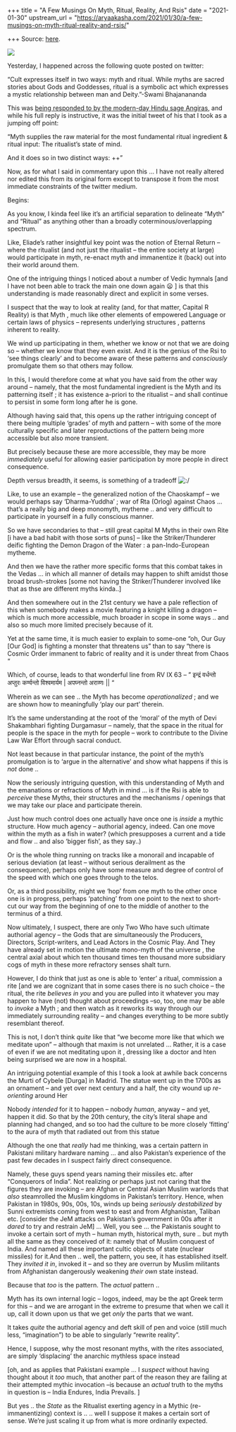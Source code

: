 +++
title = "A Few Musings On Myth, Ritual, Reality, And Rsis"
date = "2021-01-30"
upstream_url = "https://aryaakasha.com/2021/01/30/a-few-musings-on-myth-ritual-reality-and-rsis/"

+++
Source: [here](https://aryaakasha.com/2021/01/30/a-few-musings-on-myth-ritual-reality-and-rsis/).

![](https://aryaakasha.files.wordpress.com/2021/01/dndpress_theros.0.jpg?w=1024)

Yesterday, I happened across the following quote posted on twitter:

“Cult expresses itself in two ways: myth and ritual. While myths are
sacred stories about Gods and Goddesses, ritual is a symbolic act which
expresses a mystic relationship between man and Deity.”-Swami
Bhajanananda

This was [being responded to by the modern-day Hindu sage
Angiras](https://twitter.com/GhorAngirasa/status/1355000171696803841),
and while his full reply is instructive, it was the initial tweet of his
that I took as a jumping off point:

“Myth supplies the raw material for the most fundamental ritual
ingredient & ritual input: The ritualist’s state of mind.

And it does so in two distinct ways: ++”

Now, as for what I said in commentary upon this … I have not really
altered nor edited this from its original form except to transpose it
from the most immediate constraints of the twitter medium.

Begins:

As you know, I kinda feel like it’s an artificial separation to
delineate “Myth” and “Ritual” as anything other than a broadly
coterminous/overlapping spectrum.

Like, Eliade’s rather insightful key point was the notion of Eternal
Return – where the ritualist (and not just the ritualist – the entire
society at large) would participate in myth, re-enact myth and
immanentize it (back) out into their world around them.

One of the intriguing things I noticed about a number of Vedic hymnals
\[and I have not been able to track the main one down again 😦 \] is that
this understanding is made reasonably direct and explicit in some
verses.

I suspect that the way to look at reality (and, for that matter, Capital
R Reality) is that Myth , much like other elements of empowered Language
or certain laws of physics – represents underlying structures , patterns
inherent to reality.

We wind up participating in them, whether we know or not that we are
doing so – whether we know that they even exist. And it is the genius of
the Rsi to ‘see things clearly’ and to become aware of these patterns
and *consciously* promulgate them so that others may follow.

In this, I would therefore come at what you have said from the other way
around – namely, that the most fundamental ingredient is the Myth and
its patterning itself ; it has existence a-priori to the ritualist – and
shall continue to persist in some form long after he is gone.

Although having said that, this opens up the rather intriguing concept
of there being multiple ‘grades’ of myth and pattern – with some of the
more culturally specific and later reproductions of the pattern being
more accessible but also more transient.

But precisely because these are more accessible, they may be more
*immediately* useful for allowing easier participation by more people in
direct consequence.

Depth versus breadth, it seems, is something of a tradeoff
![:/](https://s1.wp.com/wp-content/mu-plugins/wpcom-smileys/uneasy.svg)

Like, to use an example – the generalized notion of the Chaoskampf – we
would perhaps say ‘Dharma-Yuddha’ ; war of Rta (Orlog) against Chaos …
that’s a really big and deep monomyth, mytheme .. and very difficult to
participate in yourself in a fully conscious manner.

So we have secondaries to that – still great capital M Myths in their
own Rite \[i have a bad habit with those sorts of puns\] – like the
Striker/Thunderer deific fighting the Demon Dragon of the Water : a
pan-Indo-European mytheme.

And then we have the rather more specific forms that this combat takes
in the Vedas … in which all manner of details may happen to shift amidst
those broad brush-strokes \[some not having the Striker/Thunderer
involved like that as thse are different myths kinda..\]

And then somewhere out in the 21st century we have a pale reflection of
this when somebody makes a movie featuring a knight killing a dragon –
which is much more accessible, much broader in scope in some ways .. and
also so much more limited precisely because of it.

Yet at the same time, it is much easier to explain to some-one “oh, Our
Guy \[Our God\] is fighting a monster that threatens us” than to say
“there is Cosmic Order immanent to fabric of reality and it is under
threat from Chaos “

Which, of course, leads to that wonderful line from RV IX 63 – ” इन्द्रं
वर्धन्तो अप्तुरः कर्ण्वन्तो विश्वमार्यम \| अपघ्नन्तो अराव्णः \|\| “

Wherein as we can see .. the Myth has become *operationalized* ; and we
are shown how to meaningfully ‘play our part’ therein.

It’s the same understanding at the root of the ‘moral’ of the myth of
Devi Shakambhari fighting Durgamasur – namely, that the space in the
ritual for people is the space in the myth for people – work to
contribute to the Divine Law War Effort through sacral conduct.

Not least because in that particular instance, the point of the myth’s
promulgation is to ‘argue in the alternative’ and show what happens if
this is *not* done ..

Now the seriously intriguing question, with this understanding of Myth
and the emanations or refractions of Myth in mind … is if the Rsi is
able to *perceive* these Myths, their structures and the mechanisms /
openings that we may take our place and participate therein.

Just how much control does one actually have once one is *inside* a
mythic structure. How much agency – authorial agency, indeed. Can one
move within the myth as a fish in water? (which presupposes a current
and a tide and flow .. and also ‘bigger fish’, as they say..)

Or is the whole thing running on tracks like a monorail and incapable of
serious deviation (at least – without serious derailment as the
consequence), perhaps only have some measure and degree of control of
the speed with which one goes through to the telos.

Or, as a third possibility, might we ‘hop’ from one myth to the other
once one is in progress, perhaps ‘patching’ from one point to the next
to short-cut our way from the beginning of one to the middle of another
to the terminus of a third.

Now ultimately, I suspect, there are only Two Who have such ultimate
authorial agency – the Gods that are simultaneously the Producers,
Directors, Script-writers, and Lead Actors in the Cosmic Play. And They
have already set in motion the ultimate mono-myth of the universe , the
central axial about which ten thousand times ten thousand more
subsidiary cogs of myth in these more refractory senses shalt turn.

However, I do think that just as one is able to ‘enter’ a ritual,
commission a rite \[and we are cognizant that in some cases there is no
such choice – the ritual, the rite *believes in you* and you are pulled
into it whatever you may happen to have (not) thought about proceedings
–so, too, one may be able to *invoke* a Myth ; and then watch as it
reworks its way through our immediately surrounding reality – and
changes everything to be more subtly resemblant thereof.

This is not, I don’t think *quite* like that “we become more like that
which we meditate upon” – although that maxim is not unrelated … Rather,
it is a case of even if we are not meditating upon it , dressing like a
doctor and hten being surprised we are now in a hospital.

An intriguing potential example of this I took a look at awhile back
concerns the Murti of Cybele \[Durga\] in Madrid. The statue went up in
the 1700s as an ornament – and yet over next century and a half, the
city wound up *re-orienting* around Her

Nobody *intended* for it to happen – nobody *human*, anyway – and yet,
happen it did. So that by the 20th century, the city’s literal shape and
planning had changed, and so too had the culture to be more closely
‘fitting’ to the aura of myth that radiated out from this statue

Although the one that *really* had me thinking, was a certain pattern in
Pakistani military hardware naming … and also Pakistan’s experience of
the past few decades in I suspect fairly direct consequence.

Namely, these guys spend years naming their missiles etc. after
“Conquerors of India”. Not realizing or perhaps just not caring that the
figures they are invoking – are Afghan or Central Asian Muslim warlords
that *also* steamrolled the Muslim kingdoms in Pakistan’s territory.
Hence, when Pakistan in 1980s, 90s, 00s, 10s, winds up being *seriously
destabilized* by Sunni extremists coming from west to east and from
Afghanistan, Taliban etc. \[consider the JeM attacks on Pakistan’s
government in 00s after it *dared* to try and restrain JeM\] … Well, you
see … the Pakistanis sought to invoke a certain sort of myth – human
myth, historical myth, sure .. but myth all the same as they conceived
of it: namely that of Muslim conquest of India. And named all these
important cultic objects of state (nuclear missiles) for it.And then ..
well, the pattern, you see, it has established itself. They *invited it
in*, invoked it – and so they are overrun by Muslim militants from
Afghanistan dangerously weakening *their own* state instead.

Because that *too* is the pattern. The *actual* pattern ..

Myth has its own internal logic – logos, indeed, may be the apt Greek
term for this – and we are arrogant in the extreme to presume that when
we call it up, call it down upon us that we get *only* the parts that we
want.

It takes *quite* the authorial agency and deft skill of pen and voice
(still much less, “imagination”) to be able to singularly “rewrite
reality”.

Hence, I suppose, why the most resonant myths, with the rites
associated, are simply ‘displacing’ the anarchic mythless space
instead  
  
\[oh, and as applies that Pakistani example … I *suspect* without having
thought about it *too* much, that another part of the reason they are
failing at their attempted mythic invocation –is because an *actual*
truth to the myths in question is – India Endures, India Prevails. \]

But yes .. the *State* as the Ritualist exerting agency in a Mythic
(re-immanentizing) context is .. .. well I suppose it makes a certain
sort of sense. We’re just scaling it up from what is more ordinarily
expected.
